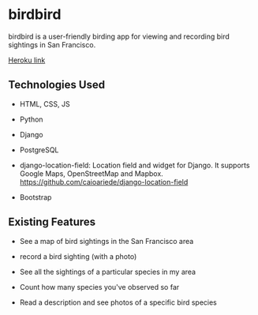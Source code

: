 # birdbird

birdbird is a user-friendly birding app for viewing and recording bird sightings in San Francisco.

[Heroku link](https://blooming-brushlands-40018.herokuapp.com/)


## Technologies Used


- HTML, CSS, JS

- Python

- Django

- PostgreSQL

- django-location-field: Location field and widget for Django. It supports Google Maps, OpenStreetMap and Mapbox. https://github.com/caioariede/django-location-field

- Bootstrap

## Existing Features

- See a map of bird sightings in the San Francisco area

- record a bird sighting (with a photo)

- See all the sightings of a particular species in my area

- Count how many species you've observed so far

- Read a description and see photos of a specific bird species


